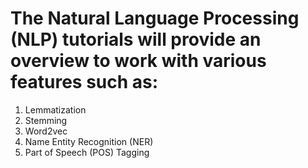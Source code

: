 # The Natural Language Processing (NLP) tutorials will provide an overview to work with various features such as:
1. Lemmatization
2. Stemming
3. Word2vec
4. Name Entity Recognition (NER)
5. Part of Speech (POS) Tagging
